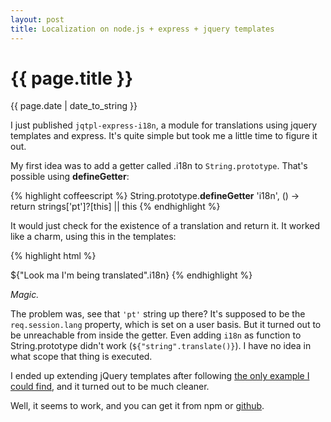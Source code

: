 ```yaml
---
layout: post
title: Localization on node.js + express + jquery templates
---
```


{{ page.title }}
================

<div class="date"><time datetime="{{ page.date | date_to_xmlschema }}" pubdate>{{ page.date | date_to_string }}</time></div>


I just published `jqtpl-express-i18n`, a module for translations using jquery templates and express. It's quite simple but took me a little time to figure it out.

My first idea was to add a getter called .i18n to `String.prototype`. That's possible using __defineGetter__:

{% highlight coffeescript %}
String.prototype.__defineGetter__ 'i18n', () ->
	return strings['pt']?[this] || this
{% endhighlight %}

It would just check for the existence of a translation and return it. It worked like a charm, using this in the templates:

{% highlight html %}
<p>${"Look ma I'm being translated".i18n}
{% endhighlight %}

*Magic.*

The problem was, see that `'pt'` string up there? It's supposed to be the `req.session.lang` property, which is set on a user basis. But it turned out to be unreachable from inside the getter. Even adding `i18n` as function to String.prototype didn't work (`${"string".translate()}`). I have no idea in what scope that thing is executed.

I ended up extending jQuery templates after following [the only example I could find](https://gist.github.com/726057), and it turned out to be much cleaner.

Well, it seems to work, and you can get it from npm or [github](https://github.com/ricardobeat/jqtpl-express-i18n).